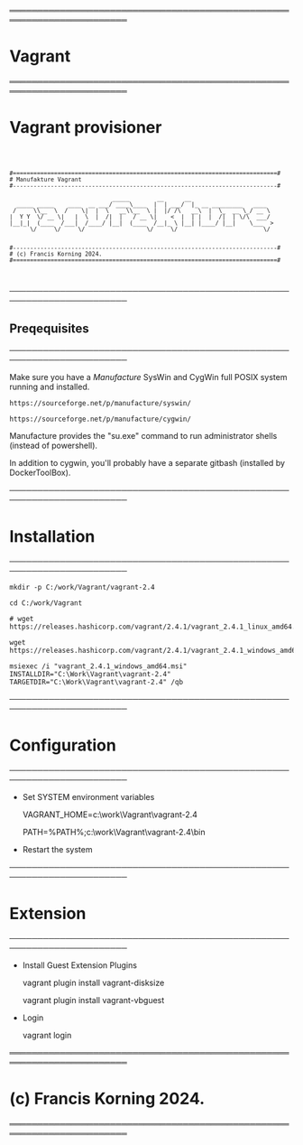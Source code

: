 ═══════════════════════════════════════════════════════════════════════
# Vagrant
═══════════════════════════════════════════════════════════════════════

# Vagrant provisioner

	
<code> 

	#=============================================================================#
	# Manufakture Vagrant
	#-----------------------------------------------------------------------------#

                                  _____        __      __                        
      _____ _____    ____  __ ___/ ____\____  |  | ___/  |_ __ _________   ____  
     /     \\__  \  /    \|  |  \   __\\__  \ |  |/ /\   __\  |  \_  __ \_/ __ \ 
    |  Y Y  \/ __ \|   |  \  |  /|  |   / __ \|    <  |  | |  |  /|  | \/\  ___/ 
    |__|_|  (____  /___|  /____/ |__|  (____  /__|_ \ |__| |____/ |__|    \___  >
          \/     \/     \/                  \/     \/                         \/ 


	#-----------------------------------------------------------------------------#
	# (c) Francis Korning 2024.
	#=============================================================================#
 	                                                                              
</code>		
	
	
───────────────────────────────────────────────────────────────────────
## Preqequisites
───────────────────────────────────────────────────────────────────────

Make sure you have a *Manufacture* SysWin and CygWin full POSIX system running and installed.

	https://sourceforge.net/p/manufacture/syswin/

	https://sourceforge.net/p/manufacture/cygwin/

Manufacture provides the "su.exe" command to run administrator shells (instead of powershell).

In addition to cygwin, you'll probably have a separate gitbash (installed by DockerToolBox).

	
───────────────────────────────────────────────────────────────────────
# Installation
───────────────────────────────────────────────────────────────────────

	mkdir -p C:/work/Vagrant/vagrant-2.4
	
	cd C:/work/Vagrant
	
	# wget https://releases.hashicorp.com/vagrant/2.4.1/vagrant_2.4.1_linux_amd64.zip

	wget https://releases.hashicorp.com/vagrant/2.4.1/vagrant_2.4.1_windows_amd64.msi

	msiexec /i "vagrant_2.4.1_windows_amd64.msi" INSTALLDIR="C:\Work\Vagrant\vagrant-2.4" TARGETDIR="C:\Work\Vagrant\vagrant-2.4" /qb

	
───────────────────────────────────────────────────────────────────────
# Configuration
───────────────────────────────────────────────────────────────────────
	
* Set SYSTEM environment variables

	VAGRANT_HOME=c:\work\Vagrant\vagrant-2.4
	
	PATH=%PATH%;c:\work\Vagrant\vagrant-2.4\bin
	

* Restart the system

	 
───────────────────────────────────────────────────────────────────────
# Extension
───────────────────────────────────────────────────────────────────────

* Install Guest Extension Plugins 

	vagrant plugin install vagrant-disksize
	
	vagrant plugin install vagrant-vbguest
	

* Login 

	vagrant login
	
═══════════════════════════════════════════════════════════════════════
# (c) Francis Korning 2024.
═══════════════════════════════════════════════════════════════════════
